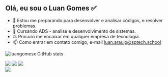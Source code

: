 Olá, eu sou o Luan Gomes ✅
- 
- 👀 Estou me preparando para desenvolver e analisar códigos, e resolver problemas.
- 🌱 Cursando ADS - analise e desenvolvimento de sistemas.
- ⚖️ Procuro me encaixar em qualquer empresa de tecnologia.
- 📫 Como entrar em contato comigo, e-mail luan.araujo@sptech.school

![luangomesx GitHub stats](https://github-readme-stats.vercel.app/api?username=luangomesx&show_icons=true&theme=dark)

<div> 
   <a href="https://mail.google.com/mail/u/1/#inbox 'target="_blank"><img src="https://img.shields.io/badge/Gmail-D14836?style=for-the-badge&logo=gmail&logoColor=white" target"_blank"></a>
   <a href="https://www.instagram.com/eugomesx/ 'target="_blank"><img src="https://img.shields.io/badge/Instagram-E4405F?style=for-the-badge&logo=instagram&logoColor=white" target"_blank"></a>
  <a href="https://www.facebook.com/luuaan.gomes/ 'target="_blank"><img src="https://img.shields.io/badge/Facebook-1877F2?style=for-the-badge&logo=facebook&logoColor=white" target"_blank"></a>
</div>
<div>
   <a href="https://www.facebook.com/luuaan.gomes/ 'target="_blank"><img src="https://img.shields.io/badge/Facebook-1877F2?style=for-the-badge&logo=facebook&logoColor=white" target"_blank">
</div>
  


